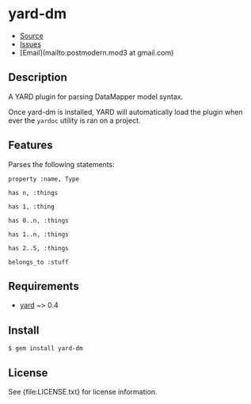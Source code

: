 # yard-dm

* [Source](https://github.com/postmodern/yard-dm)
* [Issues](https://github.com/postmodern/yard-dm/issues)
* [Email](mailto:postmodern.mod3 at gmail.com)

## Description

A YARD plugin for parsing DataMapper model syntax.

Once yard-dm is installed, YARD will automatically load the plugin when ever
the `yardoc` utility is ran on a project.

## Features

Parses the following statements:

    property :name, Type

    has n, :things

    has 1, :thing

    has 0..n, :things

    has 1..n, :things

    has 2..5, :things

    belongs_to :stuff

## Requirements

* [yard](http://yardoc.org/) ~> 0.4

## Install

    $ gem install yard-dm

## License

See {file:LICENSE.txt} for license information.
